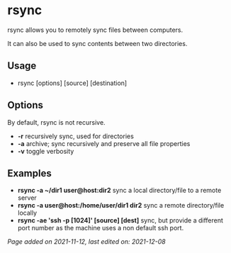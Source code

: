 # rsync
rsync allows you to remotely sync files between computers.

It can also be used to sync contents between two directories.

## Usage
- rsync [options] [source] [destination]

## Options
By default, rsync is not recursive.
- **-r** recursively sync, used for directories
- **-a** archive; sync recursively and preserve all file properties
- **-v** toggle verbosity

## Examples
- **rsync -a ~/dir1 user@host:dir2** sync a local directory/file to a remote server
- **rsync -a user@host:/home/user/dir1 dir2** sync a remote directory/file locally
- **rsync -ae 'ssh -p [1024]' [source] [dest]** sync, but provide a
different port number as the machine uses a non default ssh port.

*Page added on 2021-11-12, last edited on: 2021-12-08*

